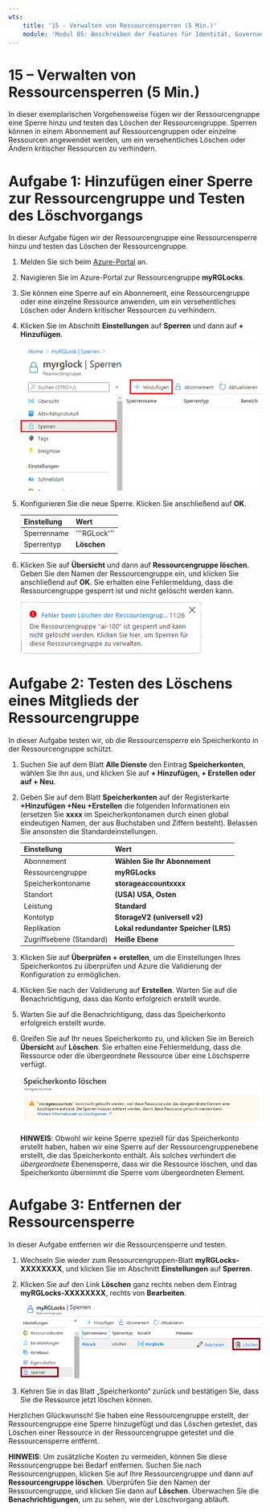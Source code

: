 ```yaml
---
wts:
    title: '15 - Verwalten von Ressourcensperren (5 Min.)'
    module: 'Modul 05: Beschreiben der Features für Identität, Governance, Datenschutz und Compliance'
---
```

# 15 – Verwalten von Ressourcensperren (5 Min.)

In dieser exemplarischen Vorgehensweise fügen wir der Ressourcengruppe eine Sperre hinzu und testen das Löschen der Ressourcengruppe. Sperren können in einem Abonnement auf Ressourcengruppen oder einzelne Ressourcen angewendet werden, um ein versehentliches Löschen oder Ändern kritischer Ressourcen zu verhindern.  


# Aufgabe 1:  Hinzufügen einer Sperre zur Ressourcengruppe und Testen des Löschvorgangs

In dieser Aufgabe fügen wir der Ressourcengruppe eine Ressourcensperre hinzu und testen das Löschen der Ressourcengruppe. 

1. Melden Sie sich beim [Azure-Portal](https://portal.azure.com) an.

2. Navigieren Sie im Azure-Portal zur Ressourcengruppe **myRGLocks**.

3. Sie können eine Sperre auf ein Abonnement, eine Ressourcengruppe oder eine einzelne Ressource anwenden, um ein versehentliches Löschen oder Ändern kritischer Ressourcen zu verhindern. 

4. Klicken Sie im Abschnitt **Einstellungen** auf **Sperren** und dann auf **+ Hinzufügen**. 

    ![Screenshot der Ressourcengruppe „myRGLocks“ mit dem angezeigten Bereich „Sperren“.](../images/1601.png)

5. Konfigurieren Sie die neue Sperre. Klicken Sie anschließend auf **OK**. 

    | Einstellung | Wert |
    | -- | -- |
    | Sperrenname | '''RGLock''' |
    | Sperrentyp | **Löschen** |
    | | |

6. Klicken Sie auf **Übersicht** und dann auf **Ressourcengruppe löschen**. Geben Sie den Namen der Ressourcengruppe ein, und klicken Sie anschließend auf **OK**. Sie erhalten eine Fehlermeldung, dass die Ressourcengruppe gesperrt ist und nicht gelöscht werden kann.

    ![Screenshot der fehlgeschlagenen Löschsperren.](../images/1602.png)

# Aufgabe 2: Testen des Löschens eines Mitglieds der Ressourcengruppe

In dieser Aufgabe testen wir, ob die Ressourcensperre ein Speicherkonto in der Ressourcengruppe schützt. 

1. Suchen Sie auf dem Blatt **Alle Dienste** den Eintrag **Speicherkonten**, wählen Sie ihn aus, und klicken Sie auf **+ Hinzufügen, + Erstellen oder auf + Neu**. 

2. Geben Sie auf dem Blatt **Speicherkonten** auf der Registerkarte **+Hinzufügen +Neu +Erstellen** die folgenden Informationen ein (ersetzen Sie **xxxx** im Speicherkontonamen durch einen global eindeutigen Namen, der aus Buchstaben und Ziffern besteht). Belassen Sie ansonsten die Standardeinstellungen.

    | Einstellung | Wert | 
    | --- | --- |
    | Abonnement | **Wählen Sie Ihr Abonnement** |
    | Ressourcengruppe | **myRGLocks** |
    | Speicherkontoname | **storageaccountxxxx** |
    | Standort | **(USA) USA, Osten**  |
    | Leistung | **Standard** |
    | Kontotyp | **StorageV2 (universell v2)** |
    | Replikation | **Lokal redundanter Speicher (LRS)** |
    | Zugriffsebene (Standard) | **Heiße Ebene** |
   

3. Klicken Sie auf **Überprüfen + erstellen**, um die Einstellungen Ihres Speicherkontos zu überprüfen und Azure die Validierung der Konfiguration zu ermöglichen. 

4. Klicken Sie nach der Validierung auf **Erstellen**. Warten Sie auf die Benachrichtigung, dass das Konto erfolgreich erstellt wurde. 

5.  Warten Sie auf die Benachrichtigung, dass das Speicherkonto erfolgreich erstellt wurde. 

6. Greifen Sie auf Ihr neues Speicherkonto zu, und klicken Sie im Bereich **Übersicht** auf **Löschen**. Sie erhalten eine Fehlermeldung, dass die Ressource oder die übergeordnete Ressource über eine Löschsperre verfügt. 

    ![Screenshot der Meldung bezüglich eines Fehlers beim Löschen des Speicherkontos.](../images/1603.png)

    **HINWEIS**: Obwohl wir keine Sperre speziell für das Speicherkonto erstellt haben, haben wir eine Sperre auf der Ressourcengruppenebene erstellt, die das Speicherkonto enthält. Als solches verhindert die *übergeordnete* Ebenensperre, dass wir die Ressource löschen, und das Speicherkonto übernimmt die Sperre vom übergeordneten Element.

# Aufgabe 3: Entfernen der Ressourcensperre

In dieser Aufgabe entfernen wir die Ressourcensperre und testen. 

1. Wechseln Sie wieder zum Ressourcengruppen-Blatt **myRGLocks-XXXXXXXX**, und klicken Sie im Abschnitt **Einstellungen** auf **Sperren**.
    
2. Klicken Sie auf den Link **Löschen** ganz rechts neben dem Eintrag **myRGLocks-XXXXXXXX**, rechts von **Bearbeiten**.

    ![Screenshot der Sperre mit hervorgehobenem Link zum Löschen.](../images/1604.png)

3. Kehren Sie in das Blatt „Speicherkonto“ zurück und bestätigen Sie, dass Sie die Ressource jetzt löschen können.

Herzlichen Glückwunsch! Sie haben eine Ressourcengruppe erstellt, der Ressourcengruppe eine Sperre hinzugefügt und das Löschen getestet, das Löschen einer Ressource in der Ressourcengruppe getestet und die Ressourcensperre entfernt. 

**HINWEIS**: Um zusätzliche Kosten zu vermeiden, können Sie diese Ressourcengruppe bei Bedarf entfernen. Suchen Sie nach Ressourcengruppen, klicken Sie auf Ihre Ressourcengruppe und dann auf **Ressourcengruppe löschen**. Überprüfen Sie den Namen der Ressourcengruppe, und klicken Sie dann auf **Löschen**. Überwachen Sie die **Benachrichtigungen**, um zu sehen, wie der Löschvorgang abläuft.
